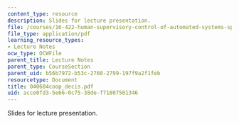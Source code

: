 ```yaml
---
content_type: resource
description: Slides for lecture presentation.
file: /courses/16-422-human-supervisory-control-of-automated-systems-spring-2004/acce0fd35e660c7538def71807501346_040604coop_decis.pdf
file_type: application/pdf
learning_resource_types:
- Lecture Notes
ocw_type: OCWFile
parent_title: Lecture Notes
parent_type: CourseSection
parent_uid: b56b7972-b53c-2760-2799-197f9a2f1feb
resourcetype: Document
title: 040604coop_decis.pdf
uid: acce0fd3-5e66-0c75-38de-f71807501346
---
```

Slides for lecture presentation.

